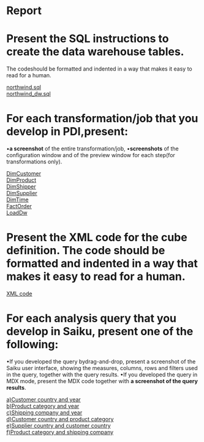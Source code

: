 # Report


# Present the SQL instructions to create the data warehouse tables.
The codeshould be formatted and indented in a way that makes it easy to read for a human.

[northwind.sql](https://github.com/vladstojna/dot-files-3/pull/1/commits/8a347221765ed5bda2aaaa3e3442a9d4bc76b4b9)</br>
[northwind_dw.sql](https://github.com/vladstojna/dot-files-3/pull/2/commits/7d1569ff52a35b4d7ed641bb96e31fdf7948e362)</br>


# For each transformation/job that you develop in PDI,present:
•**a screenshot** of the entire transformation/job,
•**screenshots**  of  the  configuration  window  and  of  the  preview  window  for  each  step(for transformations only).

[DimCustomer](https://github.com/vladstojna/dot-files-3/pull/2/commits/e8e21f8e70bf0751883df144298c5486062e2b23)</br>
[DimProduct](https://github.com/vladstojna/dot-files-3/pull/2/commits/4ae579d2f9acb78516fd140af6938d8d01c358ad)</br>
[DimShipper](https://github.com/vladstojna/dot-files-3/pull/2/commits/8497f5fc5b5e6c91000d5436536dbb7c3f48da06)</br>
[DimSupplier](https://github.com/vladstojna/dot-files-3/pull/2/commits/5a8aeee57ae0cea22b8ae69d943adfd31c6b6f92)</br>
[DimTime](https://github.com/vladstojna/dot-files-3/pull/2/commits/05a038febeeef0d40d42d9d1a14070b6a323f9a2)</br>
[FactOrder](https://github.com/vladstojna/dot-files-3/pull/2/commits/094100ba8097bfcebfbe19d17fcc1577c78cc527)</br>
[LoadDw](https://github.com/vladstojna/dot-files-3/pull/2/commits/f8f9cbf7573597d3b8d8e2b8ddcdc5f1cba73357)</br>


# Present  the  XML code  for the  cube  definition. The  code  should  be  formatted  and  indented  in  a way that makes it easy to read for a human.

[XML code](https://github.com/vladstojna/dot-files-3/pull/3/commits/92c052a72528b1275069f91e522b17a90b5dfca5)</br>


# For each analysis query that you develop in Saiku, present one of the following:
•If  you  developed  the  query bydrag-and-drop, present  a  screenshot  of  the  Saiku user interface, showing the measures, columns, rows and filters used in the query, together with the query results.
•If you developed the query in MDX mode, present the MDX code together with **a screenshot of the query results**.

[a)Customer country and year](https://github.com/vladstojna/dot-files-3/pull/4/commits/194775e34704e124e0d468fd2cfa453d75b18676)</br>
[b)Product category and year](https://github.com/vladstojna/dot-files-3/pull/4/commits/2f95c85d0ac2ea87c8cabcbd81b9e535847f89bd)</br>
[c)Shipping company and year](https://github.com/vladstojna/dot-files-3/pull/4/commits/bd9524863f4455cf6bd8e5488ee7f39ef0f17888)</br>
[d)Customer country and product category](https://github.com/vladstojna/dot-files-3/pull/4/commits/f1c33b09b59945e4bafb95fb1cc27cc878f45005)</br>
[e)Supplier country and customer country](https://github.com/vladstojna/dot-files-3/pull/4/commits/855485ef1d0a465e5f7ac840d06cb742eeed10e8)</br>
[f)Product category and shipping company](https://github.com/vladstojna/dot-files-3/pull/4/commits/1673f39d8498d1be904ad56749e347e7f252e7ca)</br>

